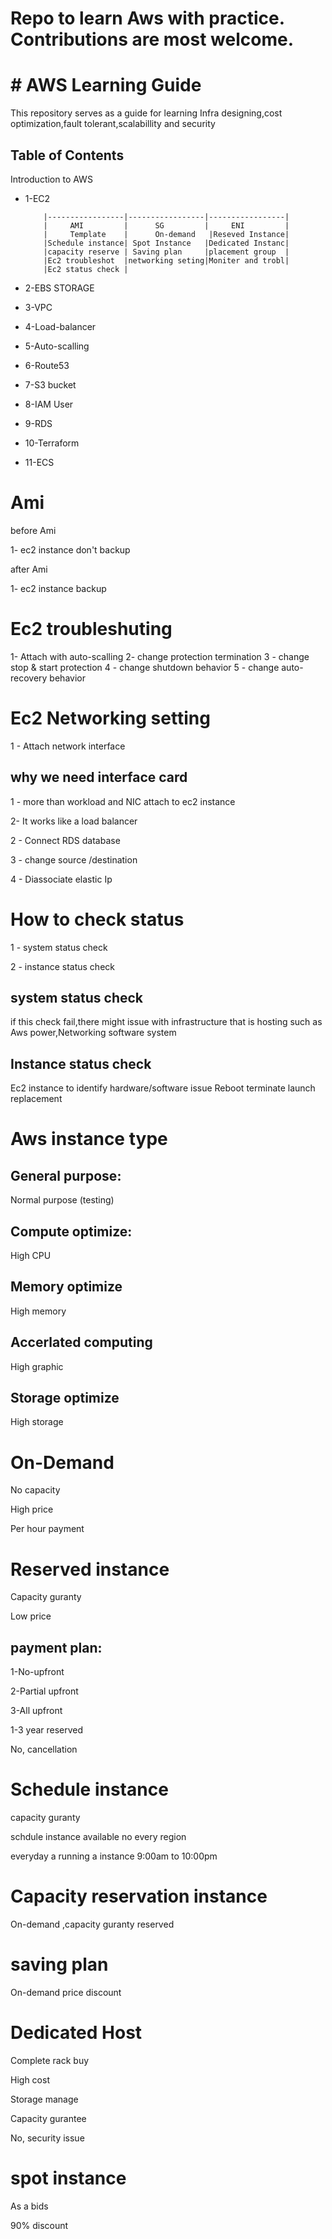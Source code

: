  # Repo to learn Aws with practice. Contributions are most welcome.
 # # AWS Learning Guide

This repository serves as a guide for learning Infra designing,cost optimization,fault tolerant,scalabillity and security  

## Table of Contents

Introduction to AWS
- 1-EC2
  
  
  
          |-----------------|-----------------|-----------------|
          |     AMI         |      SG         |     ENI         |
          |     Template    |      On-demand   |Reseved Instance|
          |Schedule instance| Spot Instance   |Dedicated Instanc|
          |capacity reserve | Saving plan     |placement group  |
          |Ec2 troubleshot  |networking seting|Moniter and trobl|
          |Ec2 status check |

- 2-EBS STORAGE
- 3-VPC
- 4-Load-balancer
- 5-Auto-scalling
- 6-Route53
- 7-S3 bucket
- 8-IAM User
- 9-RDS
- 10-Terraform
- 11-ECS

# Ami
before Ami

1- ec2 instance don't backup

after Ami

1- ec2 instance backup

# Ec2 troubleshuting 
1- Attach with auto-scalling
2- change protection termination
3 - change stop & start protection 
4 - change shutdown behavior
5 - change auto-recovery behavior

# Ec2 Networking setting

1 - Attach network interface 

## why we need interface card

1 - more than workload and  NIC attach to ec2 instance

2- It works like a load balancer 

2 - Connect RDS database

3 - change source /destination

4 - Diassociate elastic Ip


# How to check status

1 - system status check

2 - instance status check 

## system status check 
if this check fail,there might issue with infrastructure that is hosting such as Aws power,Networking software system

## Instance status check 
Ec2 instance to identify hardware/software issue
Reboot
terminate
launch replacement

# Aws instance type
## General purpose: 
Normal purpose  (testing)
## Compute optimize:
High CPU
## Memory optimize
High memory
## Accerlated computing
High graphic
## Storage optimize
High storage 

# On-Demand
No capacity

High price 

Per hour payment

# Reserved instance 

Capacity guranty

Low price 

## payment plan:

1-No-upfront

2-Partial upfront

3-All upfront

1-3 year reserved

No, cancellation 

# Schedule instance 

capacity guranty

schdule instance available no every region

everyday  a running a instance 9:00am to 10:00pm


# Capacity reservation instance

On-demand ,capacity guranty reserved

# saving plan

On-demand price discount


# Dedicated Host

Complete rack buy 

High cost

Storage manage

Capacity gurantee

No, security issue

# spot instance

As a bids

90% discount 













  



